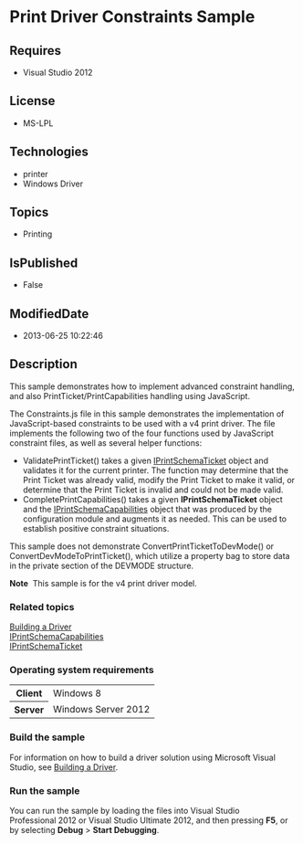 # Print Driver Constraints Sample
## Requires
* Visual Studio 2012
## License
* MS-LPL
## Technologies
* printer
* Windows Driver
## Topics
* Printing
## IsPublished
* False
## ModifiedDate
* 2013-06-25 10:22:46
## Description

<div id="mainSection">
<p>This sample demonstrates how to implement advanced constraint handling, and also PrintTicket/PrintCapabilities handling using JavaScript.
</p>
<p>The Constraints.js file in this sample demonstrates the implementation of JavaScript-based constraints to be used with a v4 print driver. The file implements the following two of the four functions used by JavaScript constraint files, as well as several
 helper functions:</p>
<ul>
<li>ValidatePrintTicket() takes a given <a href="http://msdn.microsoft.com/en-us/library/hh451398(v=vs.85).aspx">
IPrintSchemaTicket</a> object and validates it for the current printer. The function may determine that the Print Ticket was already valid, modify the Print Ticket to make it valid, or determine that the Print Ticket is invalid and could not be made valid.
</li><li>CompletePrintCapabilities() takes a given <b>IPrintSchemaTicket</b> object and the
<a href="http://msdn.microsoft.com/en-us/library/hh451256(v=vs.85).aspx">IPrintSchemaCapabilities</a> object that was produced by the configuration module and augments it as needed. This can be used to establish positive constraint situations.
</li></ul>
<p></p>
<p>This sample does not demonstrate ConvertPrintTicketToDevMode() or ConvertDevModeToPrintTicket(), which utilize a property bag to store data in the private section of the DEVMODE structure.
</p>
<p class="note"><b>Note</b>&nbsp;&nbsp;This sample is for the v4 print driver model.</p>
<h3><a id="related_topics"></a>Related topics</h3>
<dl><dt><a href="http://msdn.microsoft.com/en-us/library/windows/hardware/ff554644">Building a Driver</a>
</dt><dt><a href="http://msdn.microsoft.com/en-us/library/hh451256(v=vs.85).aspx">IPrintSchemaCapabilities</a>
</dt><dt><a href="http://msdn.microsoft.com/en-us/library/hh451398(v=vs.85).aspx">IPrintSchemaTicket</a>
</dt></dl>
<h3>Operating system requirements</h3>
<table>
<tbody>
<tr>
<th>Client</th>
<td><dt>Windows&nbsp;8 </dt></td>
</tr>
<tr>
<th>Server</th>
<td><dt>Windows Server&nbsp;2012 </dt></td>
</tr>
</tbody>
</table>
<h3>Build the sample</h3>
<p>For information on how to build a driver solution using Microsoft Visual Studio, see
<a href="http://msdn.microsoft.com/en-us/library/windows/hardware/ff554644">Building a Driver</a>.</p>
<h3>Run the sample</h3>
<p>You can run the sample by loading the files into Visual Studio Professional&nbsp;2012 or Visual Studio Ultimate&nbsp;2012, and then pressing
<b>F5</b>, or by selecting <b>Debug</b> &gt; <b>Start Debugging</b>.</p>
</div>

